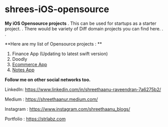 # shrees-iOS-opensource

**My iOS Opensource projects**
.
This can be used for startups as a starter project. 
.
There would be variety of Diff domain projects you can find here. 
.
.

**Here are my list of Opensource projects : **

1. Finance App (Updating to latest swift version)
2. Doodly
3. [Ecommerce App](https://github.com/shreethaanu/Ecomm-STR)
5. [Notes App](https://github.com/shreethaanu/NotesApp) 


**Follow me on other social networks too.**

LinkedIn: https://www.linkedin.com/in/shreethaanu-raveendran-7a6275b2/

Medium : https://shreethaanur.medium.com/

Instagram : https://www.instagram.com/shreethaanu_blogs/

Portfolio : https://strlabz.com
